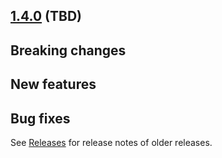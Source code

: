 ## [1.4.0](https://github.com/opencrvs/opencrvs-core/compare/v1.3.2...v1.4.0) (TBD)

## Breaking changes

## New features

## Bug fixes

See [Releases](https://github.com/opencrvs/opencrvs-core/releases) for release notes of older releases.

